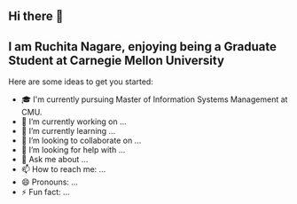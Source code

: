 ## Hi there 👋


## I am Ruchita Nagare, enjoying being a Graduate Student at Carnegie Mellon University

Here are some ideas to get you started:

- 🎓 I'm currently pursuing Master of Information Systems Management at CMU.
- 🔭 I’m currently working on ...
- 🌱 I’m currently learning ...
- 👯 I’m looking to collaborate on ...
- 🤔 I’m looking for help with ...
- 💬 Ask me about ...
- 📫 How to reach me: ...
- 😄 Pronouns: ...
- ⚡ Fun fact: ...

